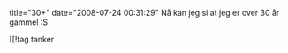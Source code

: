 title="30+"
date="2008-07-24 00:31:29"
Nå kan jeg si at jeg er over 30 år gammel :S

[[!tag  tanker
